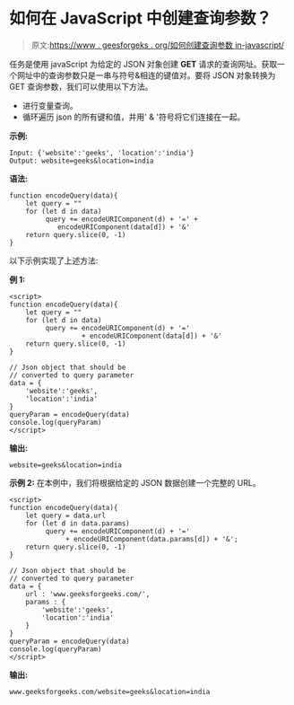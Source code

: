 # 如何在 JavaScript 中创建查询参数？

> 原文:[https://www . geesforgeks . org/如何创建查询参数 in-javascript/](https://www.geeksforgeeks.org/how-to-create-query-parameters-in-javascript/)

任务是使用 javaScript 为给定的 JSON 对象创建 **GET** 请求的查询网址。获取一个网址中的查询参数只是一串与符号&相连的键值对。要将 JSON 对象转换为 GET 查询参数，我们可以使用以下方法。

*   进行变量查询。
*   循环遍历 json 的所有键和值，并用' & '符号将它们连接在一起。

**示例:**

```
Input: {'website':'geeks', 'location':'india'}
Output: website=geeks&location=india
```

**语法:**

```
function encodeQuery(data){
    let query = ""
    for (let d in data)
         query += encodeURIComponent(d) + '=' + 
            encodeURIComponent(data[d]) + '&'
    return query.slice(0, -1)
}
```

以下示例实现了上述方法:

**例 1:**

```
<script>
function encodeQuery(data){
    let query = ""
    for (let d in data)
         query += encodeURIComponent(d) + '=' 
                  + encodeURIComponent(data[d]) + '&'
    return query.slice(0, -1)
}

// Json object that should be
// converted to query parameter
data = { 
    'website':'geeks',
    'location':'india'
}
queryParam = encodeQuery(data)
console.log(queryParam)
</script>
```

**输出:**

```
website=geeks&location=india
```

**示例 2:** 在本例中，我们将根据给定的 JSON 数据创建一个完整的 URL。

```
<script>
function encodeQuery(data){
    let query = data.url
    for (let d in data.params)
         query += encodeURIComponent(d) + '='
              + encodeURIComponent(data.params[d]) + '&';
    return query.slice(0, -1)
}

// Json object that should be
// converted to query parameter
data = { 
    url : 'www.geeksforgeeks.com/',
    params : {
        'website':'geeks',
        'location':'india'
    }
}
queryParam = encodeQuery(data)
console.log(queryParam)
</script>
```

**输出:**

```
www.geeksforgeeks.com/website=geeks&location=india
```